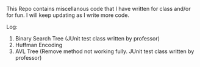 This Repo contains miscellanous code that I have written for class and/or for fun. I will keep updating as I write more code.

Log:


1. Binary Search Tree (JUnit test class written by professor)
2. Huffman Encoding 
3. AVL Tree (Remove method not working fully. JUnit test class written by professor)

